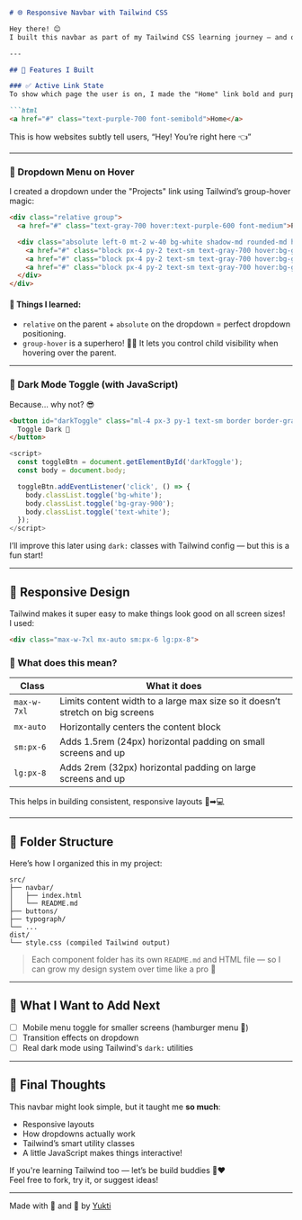 ```markdown

# 🌐 Responsive Navbar with Tailwind CSS

Hey there! 😊  
I built this navbar as part of my Tailwind CSS learning journey — and oh boy, it's not just any navbar... it's packed with ✨ **cool features** like dropdowns, active links, and even a dark mode toggle! I’m super excited to share how it works and what I learned. Let's gooo 🚀

---

## 🔧 Features I Built

### ✅ Active Link State
To show which page the user is on, I made the "Home" link bold and purple!

```html
<a href="#" class="text-purple-700 font-semibold">Home</a>
```

This is how websites subtly tell users, “Hey! You’re right here 👈”

---

### 📂 Dropdown Menu on Hover

I created a dropdown under the "Projects" link using Tailwind’s group-hover magic:

```html
<div class="relative group">
  <a href="#" class="text-gray-700 hover:text-purple-600 font-medium">Projects</a>

  <div class="absolute left-0 mt-2 w-40 bg-white shadow-md rounded-md hidden group-hover:block z-10">
    <a href="#" class="block px-4 py-2 text-sm text-gray-700 hover:bg-gray-100">Websites</a>
    <a href="#" class="block px-4 py-2 text-sm text-gray-700 hover:bg-gray-100">UI Components</a>
    <a href="#" class="block px-4 py-2 text-sm text-gray-700 hover:bg-gray-100">Experiments</a>
  </div>
</div>
```

#### 🧠 Things I learned:

- `relative` on the parent + `absolute` on the dropdown = perfect dropdown positioning.
- `group-hover` is a superhero! 🦸‍♀️ It lets you control child visibility when hovering over the parent.

---

### 🌙 Dark Mode Toggle (with JavaScript)

Because… why not? 😎

```html
<button id="darkToggle" class="ml-4 px-3 py-1 text-sm border border-gray-300 rounded-md hover:bg-gray-100">
  Toggle Dark 🌙
</button>
```

```js
<script>
  const toggleBtn = document.getElementById('darkToggle');
  const body = document.body;

  toggleBtn.addEventListener('click', () => {
    body.classList.toggle('bg-white');
    body.classList.toggle('bg-gray-900');
    body.classList.toggle('text-white');
  });
</script>
```

I’ll improve this later using `dark:` classes with Tailwind config — but this is a fun start!

---

## 📱 Responsive Design

Tailwind makes it super easy to make things look good on all screen sizes!  
I used:

```html
<div class="max-w-7xl mx-auto sm:px-6 lg:px-8">
```

### 🤔 What does this mean?

| Class        | What it does                                                                 |
|--------------|------------------------------------------------------------------------------|
| `max-w-7xl`  | Limits content width to a large max size so it doesn’t stretch on big screens |
| `mx-auto`    | Horizontally centers the content block                                        |
| `sm:px-6`    | Adds 1.5rem (24px) horizontal padding on small screens and up                 |
| `lg:px-8`    | Adds 2rem (32px) horizontal padding on large screens and up                   |

This helps in building consistent, responsive layouts 📱➡💻

---

## 🧱 Folder Structure

Here’s how I organized this in my project:

```
src/
├── navbar/
│   ├── index.html
│   └── README.md
├── buttons/
├── typograph/
└── ...
dist/
└── style.css (compiled Tailwind output)
```

> Each component folder has its own `README.md` and HTML file — so I can grow my design system over time like a pro 🌱

---

## 🌈 What I Want to Add Next

- [ ] Mobile menu toggle for smaller screens (hamburger menu 🍔)
- [ ] Transition effects on dropdown
- [ ] Real dark mode using Tailwind's `dark:` utilities

---

## 🧠 Final Thoughts

This navbar might look simple, but it taught me **so much**:

- Responsive layouts
- How dropdowns actually work
- Tailwind’s smart utility classes
- A little JavaScript makes things interactive!

If you're learning Tailwind too — let’s be build buddies 🤜❤️  
Feel free to fork, try it, or suggest ideas!

---

Made with 🧠 and 💜 by [Yukti](https://github.com/yukti-says)
```
